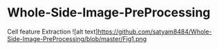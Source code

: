 # Whole-Side-Image-PreProcessing
Cell feature Extraction
![alt text]https://github.com/satyam8484/Whole-Side-Image-PreProcessing/blob/master/Fig1.png

